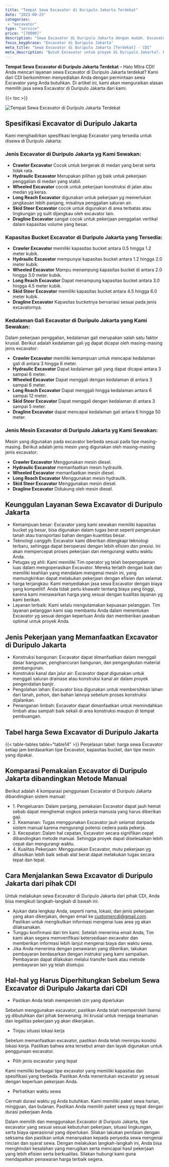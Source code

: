 ```yaml
---
title: "Tempat Sewa Excavator di Duripulo Jakarta Terdekat"
date: "2023-09-23"
categories:
 - "excavator"
type: "service"
price: "[70000]"
description: "Sewa Excavator di Duripulo Jakarta dengan mudah. Excavator menjadi pilihan utama kontraktor untuk menunjang kelancaran pekerjaan. Dapatkan informasi detail."
focus_keyphrase: "Excavator di Duripulo Jakarta"
meta_title: "Sewa Excavator di Duripulo Jakarta [Terdekat] - CDI"
meta_description: "Butuh Excavator untuk proyek di Duripulo Jakarta?. Kami tawarkan Excavator berkualitas untuk menyelesaikan pekerjaan. Penawaran spesial minggu ini tersedia."
---
```


**Tempat Sewa Excavator di Duripulo Jakarta Terdekat** – Halo Mitra CDI! Anda mencari layanan sewa Excavator di Duripulo Jakarta terdekat? Kami dari CDI berkomitmen menyediakan Anda dengan permintaan sewa Excavator yang Anda butuhkan. Di artikel ini, kami akan menguraikan alasan memilih jasa sewa Excavator di Duripulo Jakarta dari kami.

{{< toc >}}

![Tempat Sewa Excavator di Duripulo Jakarta Terdekat](/images/excavator/excavator-20.jpg)

## Spesifikasi Excavator di Duripulo Jakarta

Kami menghadirkan spesifikasi lengkap Excavator yang tersedia untuk disewa di Duripulo Jakarta:

### Jenis Excavator di Duripulo Jakarta yg Kami Sewakan:

*   **Crawler Excavator** Cocok untuk bergerak di medan yang berat serta tidak rata.
*   **Hydraulic Excavator** Merupakan pilihan yg baik untuk pekerjaan penggalian di medan yang stabil.
*   **Wheeled Excavator** cocok untuk pekerjaan konstruksi di jalan atau medan yg keras.
*   **Long Reach Excavator** digunakan untuk pekerjaan yg memerlukan jangkauan lebih panjang, misalnya penggalian saluran air.
*   **Skid Steer Excavator** cocok untuk digunakan di area terbatas atau lingkungan yg sulit dijangkau oleh excavator lain.
*   **Dragline Excavator** sangat cocok untuk pekerjaan penggalian vertikal dalam kapasitas volume yang besar.

### Kapasitas Bucket Excavator di Duripulo Jakarta yang Tersedia:

*   **Crawler Excavator** memiliki kapasitas bucket antara 0.5 hingga 1.2 meter kubik.
*   **Hydraulic Excavator** mempunyai kapasitas bucket antara 1.2 hingga 2.0 meter kubik.
*   **Wheeled Excavator** Mampu menampung kapasitas bucket di antara 2.0 hingga 3.0 meter kubik.
*   **Long Reach Excavator** Dapat menampung kapasitas bucket antara 3.0 hingga 4.5 meter kubik.
*   **Skid Steer Excavator** memiliki kapasitas bucket antara 4.5 hingga 6.0 meter kubik.
*   **Dragline Excavator** Kapasitas bucketnya bervariasi sesuai pada jenis excavatornya.

### Kedalaman Gali Excavator di Duripulo Jakarta yang Kami Sewakan:

Dalam pekerjaan penggalian, kedalaman gali merupakan salah satu faktor krusial. Berikut adalah kedalaman gali yg dapat dicapai oleh masing-masing jenis excavator:

*   **Crawler Excavator** memiliki kemampuan untuk mencapai kedalaman gali di antara 3 hingga 6 meter.
*   **Hydraulic Excavator** Dapat kedalaman gali yang dapat dicapai antara 3 sampai 6 meter.
*   **Wheeled Excavator** Dapat menggali dengan kedalaman di antara 3 sampai 6 meter.
*   **Long Reach Excavator** Dapat menggali hingga kedalaman antara 6 sampai 12 meter.
*   **Skid Steer Excavator** Dapat menggali dengan kedalaman di antara 3 sampai 5 meter.
*   **Dragline Excavator** dapat mencapai kedalaman gali antara 6 hingga 50 meter.

### Jenis Mesin Excavator di Duripulo Jakarta yg Kami Sewakan:

Mesin yang digunakan pada excavator berbeda sesuai pada tipe masing-masing. Berikut adalah jenis mesin yang digunakan oleh masing-masing jenis excavator:

*   **Crawler Excavator** Menggunakan mesin diesel.
*   **Hydraulic Excavator** memanfaatkan mesin hydraulik.
*   **Wheeled Excavator** memanfaatkan mesin diesel.
*   **Long Reach Excavator** Menggunakan mesin hydraulik.
*   **Skid Steer Excavator** Menggunakan mesin diesel.
*   **Dragline Excavator** Didukung oleh mesin diesel.

## Keunggulan Layanan Sewa Excavator di Duripulo Jakarta

*   Kemampuan besar: Excavator yang kami sewakan memiliki kapasitas bucket yg besar, bisa digunakan dalam tugas berat seperti pengerukan tanah atau transportasi bahan dengan kuantitas besar.
*   Teknologi canggih: Excavator kami diberikan dilengkapi teknologi terbaru, sehingga dapat beroperasi dengan lebih efisien dan presisi. Ini akan mempercepat proses pekerjaan dan mengurangi waktu waktu Anda.
*   Petugas yg ahli: Kami memiliki Tim operator yg telah berpengalaman luas dalam mengoperasikan Excavator. Mereka terlatih dengan baik dan memiliki keahlian yang mendalam mengenai mesin ini, yang memungkinkan dapat melakukan pekerjaan dengan efisien dan selamat.
*   harga terjangkau: Kami menyediakan jasa sewa Excavator dengan biaya yang kompetitif. Anda tidak perlu khawatir tentang biaya yang tinggi, karena kami menawarkan harga yang sesuai dengan kualitas layanan yg kami berikan.
*   Layanan terbaik: Kami selalu mengutamakan kepuasan pelanggan. Tim layanan pelanggan kami siap membantu Anda dalam menentukan Excavator yg sesuai dengan keperluan Anda dan memberikan jawaban optimal untuk proyek Anda.

## Jenis Pekerjaan yang Memanfaatkan Excavator di Duripulo Jakarta

*   Konstruksi bangunan: Excavator dapat dimanfaatkan dalam menggali dasar bangunan, penghancuran bangunan, dan pengangkutan material pembangunan.
*   Konstruksi kanal dan jalur air: Excavator dapat digunakan untuk menggali saluran drainase atau konstruksi kanal air dalam proyek pengendalian banjir.
*   Pengolahan lahan: Excavator bisa digunakan untuk membersihkan lahan dari tanah, pohon, dan bahan lainnya sebelum proses konstruksi dijalankan.
*   Penanganan limbah: Excavator dapat dimanfaatkan untuk memindahkan limbah atau sampah baik sekali di area konstruksi maupun di tempat pembuangan.

## Tabel harga Sewa Excavator di Duripulo Jakarta

{{< table-tables table="table14" >}} Penjelasan tabel: harga sewa Excavator setiap jam berdasarkan tipe Excavator, kapasitas bucket, dan tipe mesin yang dipakai. 

## Komparasi Pemakaian Excavator di Duripulo Jakarta dibandingkan Metode Manual

Berikut adalah 4 komparasi penggunaan Excavator di Duripulo Jakarta dibandingkan sistem manual:

*   1\. Pengeluaran: Dalam panjang, pemakaian Excavator dapat jauh hemat sebab dapat menghemat ongkos pekerja manusia yang harus diberikan gaji.
*   2\. Keamanan: Tugas menggunakan Excavator jauh selamat daripada sistem manual karena mengurangi potensi cedera pada pekerja.
*   3\. Kecepatan: Dalam hal cepatan, Excavator secara signifikan cepat dibandingkan metode manual. Sehingga proyek dapat diselesaikan lebih cepat dan mengurangi waktu.
*   4\. Kualitas Pekerjaan: Menggunakan Excavator, mutu pekerjaan yg dihasilkan lebih baik sebab alat berat dapat melakukan tugas secara tepat dan tepat.

## Cara Menjalankan Sewa Excavator di Duripulo Jakarta dari pihak CDI

Untuk melakukan sewa Excavator di Duripulo Jakarta dari pihak CDI, Anda bisa mengikuti langkah-langkah di bawah ini:

*   Ajukan data lengkap Anda, seperti nama, lokasi, dan jenis pekerjaan yang akan dikerjakan, dengan email ke customercdi@gmail.com. Pastikan untuk mengikutkan informasi mengenai luas area yg akan dilaksanakan.
*   Tunggu konfirmasi dari tim kami. Setelah menerima email Anda, Tim kami akan segera memverifikasi ketersediaan excavator dan memberikan informasi lebih lanjut mengenai biaya dan waktu sewa.
*   Jika Anda menerima dengan penawaran yang diberikan, lakukan pembayaran berdasarkan dengan instruksi yang kami sampaikan. Pembayaran dapat dilakukan melalui transfer bank atau metode pembayaran lain yg telah disetujui.

## Hal-hal yg Harus Diperhitungkan Sebelum Sewa Excavator di Duripulo Jakarta dari CDI

*   Pastikan Anda telah memperoleh izin yang diperlukan

Sebelum menggunakan excavator, pastikan Anda telah memperoleh lisensi yg dibutuhkan dari pihak berwenang. Ini krusial untuk menjaga keamanan dan legalitas pekerjaan yg akan dikerjakan.
*   Tinjau situasi lokasi kerja

Sebelum memanfaatkan excavator, pastikan Anda telah meninjau kondisi lokasi kerja. Pastikan bahwa area tersebut aman dan layak digunakan untuk penggunaan excavator.
*   Pilih jenis excavator yang tepat

Kami memiliki berbagai tipe excavator yang memiliki kapasitas dan spesifikasi yang berbeda. Pastikan Anda menentukan excavator yg sesuai dengan keperluan pekerjaan Anda.
*   Perhatikan waktu sewa

Cermati durasi waktu yg Anda butuhkan. Kami memiliki paket sewa harian, mingguan, dan bulanan. Pastikan Anda memilih paket sewa yg tepat dengan durasi pekerjaan Anda.

Dalam memilih dan menggunakan Excavator di Duripulo Jakarta, tipe excavator yang sesuai sesuai kebutuhan pekerjaan, situasi lingkungan, serta biaya operasional yang diperlukan. Silakan lakukan penilaian dengan seksama dan pastikan untuk menanyakan kepada penyedia sewa mengenai rincian dan syarat sewa. Dengan melakukan langkah-langkah ini, Anda bisa menghindari kesalahan yang merugikan serta mencapai hasil pekerjaan yang lebih efisien serta berkualitas. Silakan hubungi kami guna mendapatkan penawaran harga terbaik segera.